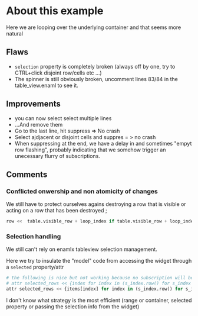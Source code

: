 # About this example

Here we are looping over the underlying container and that seems more natural

## Flaws

* `selection` property is completely broken (always off by one, try to CTRL+click disjoint row/cells etc ...)
* The spinner is still obviously broken, uncomment lines 83/84 in the table_view.enaml to see it.

## Improvements
* you can now select select multiple lines
* ...And remove them
* Go to the last line, hit suppress =>  No crash
* Select ajdjacent or disjoint cells and suppres = > no crash
* When suppressing at the end, we have a delay in and sometimes "empyt row flashing", 
  probably indicating that we somehow trigger an unecessary  flurry of subscriptions. 

## Comments

### Conflicted onwership and non atomicity of changes 
We still have to protect ourselves agains destroying a row that is visible or acting on a row that has been destroyed ;
```python 
row <<  table.visible_row + loop_index if table.visible_row + loop_index < max_row else -1
```

### Selection handling

We still can't rely on enamlx tableview selection management.

Here we try to insulate the "model" code from accessing the widget through a `selected` property/attr 

```python
# the following is nice but not working because no subscription will be taken on the items from the iterable
# attr selected_rows << {index for index in (s_index.row() for s_index in self.proxy.widget.selectedIndexes()) }
attr selected_rows << {items[index] for index in (s_index.row() for s_index in self.proxy.widget.selectedIndexes()) if index < len(model.people)}
```

I don't know what strategy is the most efficient (range or container, selected property or passing the selection info from the widget)
